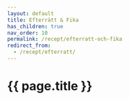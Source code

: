 ```yaml
---
layout: default
title: Efterrätt & Fika
has_children: true
nav_order: 10
permalink: /recept/efterratt-och-fika
redirect_from:
  - /recept/efterratt/
---
```

# {{ page.title }}
